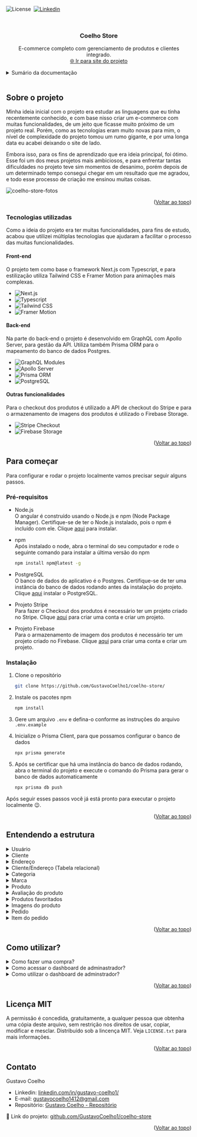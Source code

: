<a name="readme-top"></a>

![License](https://img.shields.io/badge/License-MIT-green)&nbsp;
<a href="https://www.linkedin.com/in/gustavo-coelho1/">![Linkedin](https://img.shields.io/badge/LinkedIn-0077B5?style=for-the-badge&logo=linkedin&logoColor=white)</a>&nbsp;




<br />
<div align="center">
  
<!--<img src="" alt="Logo" width="100" height="100">-->
  

<h3 align="center">Coelho Store</h3>

  <p align="center">
    E-commerce completo com gerenciamento de produtos e clientes integrado.
    <br />
    <a href="https://coelho-store.vercel.app/" target="_blank">🌐 Ir para site do projeto</a>
  </p>
</div>



<!-- TABLE OF CONTENTS -->
<details>
  <summary>Sumário da documentação</summary>
  <ol>
    <li>
      <a href="#sobre-o-projeto">Sobre o projeto</a>
      <ul>
        <li><a href="#tecnologias-utilizadas">Tecnologias utilizadas</a></li>
      </ul>
    </li>
    <li>
      <a href="#para-começar">Para começar</a>
      <ul>
        <li><a href="#pre-requisitos">Pré-requisitos</a></li>
        <li><a href="#instalacao">Instalação</a></li>
      </ul>
    </li>
    <li><a href="#entendendo-a-estrutura">Entendendo a estrutura</a></li>
    <li>
        <a href="#como-utilizar">Como utilizar?</a>
        <ul>
          <li><a href="#como-comprar">Como realizar uma compra?</a></li>
          <li><a href="#acessar-dashboard-admin">Como acessar o dashboard de administrador?</a></li>
          <li><a href="#utilizar-dashboard-admin">Como utilizar o dashboard de administrador?</a></li>
        </ul>
    </li>
    <li><a href="#licença-mit">Licença MIT</a></li>
    <li><a href="#contato">Contato</a></li>
  </ol>
</details>

<br />

## Sobre o projeto
Minha ideia inicial com o projeto era estudar as linguagens que eu tinha recentemente conhecido, e com base nisso criar um e-commerce com muitas funcionalidades, de um jeito que ficasse muito próximo de um projeto real.
Porém, como as tecnologias eram muito novas para mim, o nível de complexidade do projeto tomou um rumo gigante, e por uma longa data eu acabei deixando o site de lado.

Embora isso, para os fins de aprendizado que era ideia principal, foi ótimo. Esse foi um dos meus projetos mais ambiciosos, e para enfrentar tantas dificuldades no projeto teve sim momentos de desanimo, porém depois de um determinado tempo consegui chegar em um resultado que me agradou, e todo esse processo de criação me ensinou muitas coisas.

![coelho-store-fotos](https://github.com/GustavoCoelho1/coelho-store/assets/92497249/4e4902a0-552a-43cb-b3a6-3c60d0ff542c)


<!--Here's a blank template to get started: To avoid retyping too much info. Do a search and replace with your text editor for the following: `github_username`, `repo_name`, `twitter_handle`, `linkedin_username`, `email_client`, `email`, `project_title`, `project_description`-->

<p align="right">(<a href="#readme-top">Voltar ao topo</a>)</p>




### Tecnologias utilizadas
Como a ideia do projeto era ter muitas funcionalidades, para fins de estudo, acabou que utilizei múltiplas tecnologias que ajudaram a facilitar o processo das muitas funcionalidades. 

#### Front-end
O projeto tem como base o framework Next.js com Typescript, e para estilização utiliza Tailwind CSS e Framer Motion para animações mais complexas.
* ![Next.js](https://img.shields.io/badge/next%20js-000000?style=for-the-badge&logo=nextdotjs&logoColor=white)
* ![Typescript](https://img.shields.io/badge/TypeScript-007ACC?style=for-the-badge&logo=typescript&logoColor=white)
* ![Tailwind CSS](https://img.shields.io/badge/Tailwind_CSS-38B2AC?style=for-the-badge&logo=tailwind-css&logoColor=white)
* ![Framer Motion](https://img.shields.io/badge/Framer-black?style=for-the-badge&logo=framer&logoColor=blue)

#### Back-end
Na parte do back-end o projeto é desenvolvido em GraphQL com Apollo Server, para gestão da API. Utiliza também Prisma ORM para o mapeamento do banco de dados Postgres.
* ![GraphQL Modules](https://img.shields.io/badge/GraphQl-E10098?style=for-the-badge&logo=graphql&logoColor=white)
* ![Apollo Server](https://img.shields.io/badge/Apollo%20GraphQL-311C87?&style=for-the-badge&logo=Apollo%20GraphQL&logoColor=white)
* ![Prisma ORM](https://img.shields.io/badge/Prisma-3982CE?style=for-the-badge&logo=Prisma&logoColor=white)
* ![PostgreSQL](https://img.shields.io/badge/PostgreSQL-316192?style=for-the-badge&logo=postgresql&logoColor=white)

#### Outras funcionalidades
Para o checkout dos produtos é utilizado a API de checkout do Stripe e para o armazenamento de imagens dos produtos é utilizado o Firebase Storage.
* ![Stripe Checkout](https://img.shields.io/badge/Stripe-626CD9?style=for-the-badge&logo=Stripe&logoColor=white)
* ![Firebase Storage](https://img.shields.io/badge/firebase-ffca28?style=for-the-badge&logo=firebase&logoColor=black)


<p align="right">(<a href="#readme-top">Voltar ao topo</a>)</p>

## Para começar

Para configurar e rodar o projeto localmente vamos precisar seguir alguns passos.

### Pré-requisitos
<a name="pre-requisitos"></a>
* Node.js  
O angular é construído usando o Node.js e npm (Node Package Manager). Certifique-se de ter o Node.js instalado, pois o npm é incluído com ele. Clique <a href="https://nodejs.org/en">aqui</a> para instalar.

* npm  
Após instalado o node, abra o terminal do seu computador e rode o seguinte comando para instalar a última versão do npm
  ```sh
  npm install npm@latest -g
  ```

* PostgreSQL  
O banco de dados do aplicativo é o Postgres. Certifique-se de ter uma instância do banco de dados rodando antes da instalação do projeto. Clique <a href="https://nodejs.org/en">aqui</a> instalar o PostgreSQL.

* Projeto Stripe  
Para fazer o Checkout dos produtos é necessário ter um projeto criado no Stripe. Clique <a href="https://nodejs.org/en">aqui</a> para criar uma conta e criar um projeto.

* Projeto Firebase  
Para o armazenamento de imagem dos produtos é necessário ter um projeto criado no Firebase. Clique <a href="https://stripe.com/br">aqui</a> para criar uma conta e criar um projeto.

### Instalação
<a name="instalacao"></a>
1. Clone o repositório
   ```sh
   git clone https://github.com/GustavoCoelho1/coelho-store/
   ```
   
2. Instale os pacotes npm
   ```sh
   npm install
   ```
   
3. Gere um arquivo `.env` e defina-o conforme as instruções do arquivo `.env.example`

4. Inicialize o Prisma Client, para que possamos configurar o banco de dados
   ```sh
   npx prisma generate
   ```
   
5. Após se certificar que há uma instância do banco de dados rodando, abra o terminal do projeto e execute o comando do Prisma para gerar o banco de dados automaticamente
   ```sh
   npx prisma db push
   ```

Após seguir esses passos você já está pronto para executar o projeto localmente 😉.

<p align="right">(<a href="#readme-top">Voltar ao topo</a>)</p>



## Entendendo a estrutura
<details>
  <summary>Usuário</summary>
  
  Armazena informações que ficam mais expostas menos sensíveis de um cliente, e com isso serve para interagir com outras entidades dentro de projeto de maneira mais segura.
  * ID (user_cod)
  * Nome (user_nome)
  * Email (user_email)
  * Senha (user_senha)

  Exemplo de um dado de usuário:
  ```json
    {
      "user_nome": "Gustavo",
      "user_email": "gustavo@exemplo",
      "user_senha": "exemplo123"
    }
  ```
</details>

<details>
  <summary>Cliente</summary>

  Armazena informações pessoais privadas de um cliente. Possui os campos de:
  * ID (cli_cod)
  * Nome (cli_nome)
  * Idade (cli_idade)
  * Celular (cli_celular)
  * Código de usuário (user_cod_fk) (Chave estrangeira)

  Exemplo de um dado de cliente:
  ```json
  {
    "cli_nome": "Gustavo",
    "cli_idade": 19,
    "cli_celular": "(11)90000-0000",
    "user_cod_fk": "000-000-000-000"
  }
  ```
</details>

<details>
  <summary>Endereço</summary>
  
  Armazena informações de endereço de um cliente. Possui os campos:
  * ID (end_cod)
  * CEP (end_cep)
  * Bairro (end_bairro)
  * Rua (end_rua)
  * Número da casa (end_ruanum)
  * Cidade (end_cidade)
  * Estado (end_estado)
  
  Exemplo de um dado de endereço:
  ```json
    {
      "end_cep": "07010-000",
      "end_bairro": "Bairro dos exemplos",
      "end_rua": "Rua dos exemplos",
      "end_ruanum": 1,
      "end_cidade": "Guarulhos",
      "end_estado": "SP",
    }
  ```
</details>

<details>
  <summary>Cliente/Endereço (Tabela relacional)</summary>
  
  Relaciona um código de endereço com um código de cliente (Relação muitos para muitos). Possui os campos de:
  * ID (cliend_cod)
  * Código do endereço (end_cod_fk) (Chave estrangeira)
  * Código do cliente (cli_cod_fk) (Chave estrangeira)
  
  Exemplo de um dado dessa tabela:
  ```json
    {
      "cli_cod_fk": "000-000-000-000",
      "end_cod_fk": "000-000-000-000"
    }
  ```
</details>

<details>
  <summary>Categoria</summary>
  
  Armazena informações de categoria de um Produto. Possui os campos de:
  * ID (cat_cod)
  * Nome (cat_nome)
  
  Exemplo de um dado de uma categoria:
  ```json
    {
      "cat_nome": "Bolsas e mochilas"
    }
  ```
</details>

<details>
  <summary>Marca</summary>
  
  Armazena informações da Marca de uma Produto. Possui os campos de:
  * ID (marca_cod)
  * Nome (marca_nome)
  
  Exemplo de um dado de uma categoria:
  ```json
    {
      "marca_nome": "Gucci"
    }
  ```
</details>

<details>
  <summary>Produto</summary>
  
  Armazena informações de um Produto do site. Possui os campos de:
  * ID (prod_cod)
  * Nome (prod_nome)
  * Descrição (prod_descricao)
  * Código de barras (prod_codbarra)
  * Preço (prod_preco)
  * Quantidade em estoque (prod_estoque)
  * Data de criação (prod_dtcriacao)
  * Código de categoria (cat_cod_fk) (Chave estrangeira)
  * Código de marca (marca_cod_fk) (Chave estrangeira)

  Exemplo de um dado de um produto:
  ```json
    {
      "prod_nome": "Camisa Gucci Listrada Verde",
      "prod_descricao": "Muito conforto e elegância",
      "prod_codbarra": 898088908,
      "prod_preco": 199,
      "prod_estoque": 10,
      "prod_dtcriacao": "1707446945326", //Gerado automaticamente
      "cat_cod_fk": "000-000-000-000",
      "marca_cod_fk": "000-000-000-000",
    }
  ```
</details>

<details>
  <summary>Avaliação do produto</summary>
  
  Armazena informações de feedback sobre um Produto do site. Possui os campos de:
  * ID (avaliacao_cod)
  * Quantidade de estrelas (avaliacao_estrelas)
  * Comentário (avaliacao_comentario)
  * Data de publicação (avaliacao_data)
  * Código de usuário (user_cod_fk) (Chave estrangeira)
  * Código de produto (prod_cod_fk) (Chave estrangeira)
  
  Exemplo de um dado de uma avaliação:
  ```json
    {
      "avaliacao_estrelas": 5,
      "avaliacao_comentario": "Comprei para o minha filha e ela amou!",
      "avaliacao_data": "1707446945326", //Gerado automaticamente
      "user_cod_fk": "000-000-000-000",
      "prod_cod_fk": "000-000-000-000"
    }
  ```
</details>

<details>
  <summary>Produtos favoritados</summary>
  
  Armazena informações dos produtos que foram marcados como "favorito" por um usuário. Possui os campos de:
  * ID (fav_cod)
  * Ativo (fav_active)
  * Código de usuário (user_cod_fk) (Chave estrangeira)
  * Código de produto (prod_cod_fk) (Chave estrangeira)
  
  Exemplo de um dado dessa entidade:
  ```json
    {
      "fav_active": true,
      "user_cod_fk": "000-000-000-000",
      "prod_cod_fk": "000-000-000-000"
    }
  ```
</details>

<details>
  <summary>Imagens do produto</summary>
  
  Armazena informações de todas as fotos que um Produto pode possuir. Possui os campos de:
  * ID (img_cod)
  * Link da imagem (img_link)
  * Ordem que a imagem deve assumir (Primeira, segunda, terceira, ...) (img_ordem)
  * Posicionamento em que imagem deve ser exibida (Meio, esquerda, direita) (img_position)
  * Código de produto (prod_cod_fk) (Chave estrangeira) 
  
  Exemplo de um dado dessa entidade:
  ```json
    {
      "img_link": "https://linkdaimagem.com/img",
      "img_ordem": 1,
      "img_position": "center",
      "prod_cod_fk": "000-000-000-000"
    }
  ```
</details>

<details>
  <summary>Pedido</summary>
  
  Armazena informações de Pedido de um Cliente. Possui os campos de:
  * ID (ped_cod)
  * Status (Em aberto, concluído ou erro) (ped_status)
  * Data (ped_data)
  * Valor total (ped_valortotal)
  * Código de cliente (cli_cod_fk) (Chave estrangeira) 
  
  Exemplo de um dado dessa entidade:
  ```json
    {
      "ped_status": "OK",
      "ped_data": "1707446945326", //Gerado automaticamente
      "ped_valortotal": 700,
      "cli_cod_fk": "000-000-000-000"
    }
  ```
</details>

<details>
  <summary>Item do pedido</summary>
  
  Armazena informações de um item/linha contido em um Pedido. Possui os campos de:
  * ID (item_cod)
  * Quantidade deste item (item_quantidade)
  * Descrição (item_descricao)
  * Valor unitário (item_vlrunitario)
  * Valor total (item_vlrtotal)
  * Código de produto (prod_cod_fk) (Chave estrangeira) 
  * Código do Pedido (ped_cod_fk) (Chave estrangeira) 
  
  Exemplo de um dado dessa entidade:
  ```json
    {
      "item_quantidade": 2,
      "item_descricao": "Camisa Gucci Listrada Verde",
      "item_vlrunitario": 199,
      "item_vlrtotal": 398,
      "prod_cod_fk": "000-000-000-000",
      "ped_cod_fk": "000-000-000-000"
    }
  ```
</details>

<p align="right">(<a href="#readme-top">Voltar ao topo</a>)</p>

## Como utilizar?
<a name="como-utilizar"></a>

<details>
  <a name="como-comprar"></a>
  <summary>Como fazer uma compra?</summary>
  
  Para fazer uma compra no site basta seguir alguns passos: 
  
  1. Fazer o cadastro
     
      Basta clicar em "Login" na barra de navegação e depois disso acessar a opção de "Cadastre-se".  
      <br/>
      <img src="https://github.com/GustavoCoelho1/coelho-store/assets/92497249/b1d7b8ab-69f9-4c78-9f20-ff670f56ded9" width="400">
  
  2. Fazer o login

      Após a conta ser criada você é automaticamente redirecionado para página de login, basta entrar com o e-mail e senha criados.  
      <br/>
      <img src="https://github.com/GustavoCoelho1/coelho-store/assets/92497249/28af6a71-5d03-4362-bee6-eb61b81129de" width="400">

  3. Selecionar um produto e adiconar ao carrinho

      Na página principal selecione um produto e depois clique em adicionar ao carrinho, e escolha a quantidade desejada.  
      <br/>
      <img src="https://github.com/GustavoCoelho1/coelho-store/assets/92497249/d2f19532-d291-42e1-8035-e07d9c9bd50c" width="400">

  4. Acessar carrinho e ir para checkout

      Na barra de navegação clique em "Carrinho", a e na página de Carrinho clique em "Continuar compra", para ser redirecionado para o Checkout.  
      <br/>
      <img src="https://github.com/GustavoCoelho1/coelho-store/assets/92497249/424cd624-126e-4666-835a-c0e314b9df32" width="400">

  4. Checkout

      Na página de Checkout preencha os dados do cartão com as seguintes informações:
      ```txt
      • Número do cartão: 4242 4242 4242 4242
      • CVC (Número de segurança): 123
      • Mês de vencimento: (Qualquer um depois da data atual)
      • Nome do titular: (Qualquer um)
      ```
      <img src="https://github.com/GustavoCoelho1/coelho-store/assets/92497249/f32bba5f-6b52-49d8-a9ec-7b902500b5de" width="400">

  5. Compra realizada

      Após isso sua compra foi realizada com sucesso!  
      <br/>
      <img src="https://github.com/GustavoCoelho1/coelho-store/assets/92497249/71f0da45-979e-4631-86c5-12b0080d4177" width="400">

</details>

<details>
  <a name="acessar-dashboard-admin"></a>
  <summary>Como acessar o dashboard de adminastrador?</summary>
  
  Para acessar direitos de administrador você deve ter o projeto já instalado e rodando e localmente.
  
  1. Criar conta admin
  
      Basta clicar em "Login" na barra de navegação e depois disso acessar a opção de "Cadastre-se". Após isso, crie uma conta com suas credenciais (e-mail e senha) admin definidas no arquivo .env
      ```env
        ADMIN_USER="" # Aqui você pode definir o e-mail de Administrador, que pode gerenciar todo website.
        ADMIN_PASSWORD="" # Aqui você pode definir a senha de usuário Administrador, que pode gerenciar todo website.
      ```
      <img src="https://github.com/GustavoCoelho1/coelho-store/assets/92497249/f3193a78-e68d-4dca-b7de-c9fc0c5a41e2" width="400">
  
  2. Fazer o login com conta admin
  
      Basta clicar em "Login" na barra de navegação, e entrar com o e-mail e senha criados.
     
      <img src="https://github.com/GustavoCoelho1/coelho-store/assets/92497249/7a2cd073-1298-4b7c-9a7a-5dd235c5ba8b" width="400">
</details>

<details>
  <a name="utilizar-dashboard-admin"></a>
  <summary>Como utilizar o dashboard de adminstrador?</summary>
  
  Após fazer o login você é automaticamente redirecionado para o dashboard Admin na rota `/admin/Pedidos`. Na maioria das entidades você poderá Adicionar, Alterar e Excluir. Para fazer isso basta selecionar a opção desejada na aba da entidade em questão. Para            exemplificar vamos utilizar a entidade de Produto.
     
  1. Criar Categoria e Marca
  
      Como o produto precisa necessariamente de uma Marca e uma Categoria no momento de sua criação, precisamos primeiro criar pelo menos uma dessas entidades. Para isso vamos:
  
      1.1 Acessar a opção "Categorias" na aba lateral  
      <img src="https://github.com/GustavoCoelho1/coelho-store/assets/92497249/d3f3d1e8-9e63-402b-a1f7-0d3e01dfcfcc" width="400">
      
      1.2 Depois clicar em "Adicionar"  
      <img src="https://github.com/GustavoCoelho1/coelho-store/assets/92497249/cb7f14c7-d9d9-4245-ba37-f8279603613e" width="400">
  
      1.3 Insirir um nome de categoria e salvar  
      <img src="https://github.com/GustavoCoelho1/coelho-store/assets/92497249/6a3cae91-fa2f-462b-bb29-f9decbef0e7c" width="400">
  
      1.4 Faça o mesmo processo para criar uma Marca.
  
  2. Criar Produto
  
      Com as entidades necessárias já criadas, basta acessar "Produtos", na barra lateral e "Adicionar", novamente, e então preencher informações do produto como desejar. Após concluir basta salvar.  
      <br>
      <img src="https://github.com/GustavoCoelho1/coelho-store/assets/92497249/977503f1-8353-4df6-b4bc-6270b4faddf7" width="400">
  
      Para validar se o produto foi criado corretamente você pode checar a tabela de "Últimos produtos", na aba inicial.  
      <br>
      <img src="https://github.com/GustavoCoelho1/coelho-store/assets/92497249/9ec9cfa4-2287-4a13-8d24-94582f47e54a" width="400">
</details>


<p align="right">(<a href="#readme-top">Voltar ao topo</a>)</p>

## Licença MIT
A permissão é concedida, gratuitamente, a qualquer pessoa que obtenha uma cópia deste arquivo, sem restrição nos direitos de usar, copiar, modificar e mesclar.
Distribuído sob a lincença MIT. Veja `LICENSE.txt` para mais informações.

<p align="right">(<a href="#readme-top">Voltar ao topo</a>)</p>

## Contato

Gustavo Coelho
* Linkedin: <a href="https://www.linkedin.com/in/gustavo-coelho1/">linkedin.com/in/gustavo-coelho1/</a>
* E-mail: <a href="mailto:gustavocoelho1412@gmail.com">gustavocoelho1412@gmail.com</a>
* Repositório: <a href="https://gustavo-coelho-portfolio.vercel.app/">Gustavo Coelho - Repositório</a>

🔗 Link do projeto: [github.com/GustavoCoelho1/coelho-store](https://github.com/GustavoCoelho1/coelho-store)

<p align="right">(<a href="#readme-top">Voltar ao topo</a>)</p>
